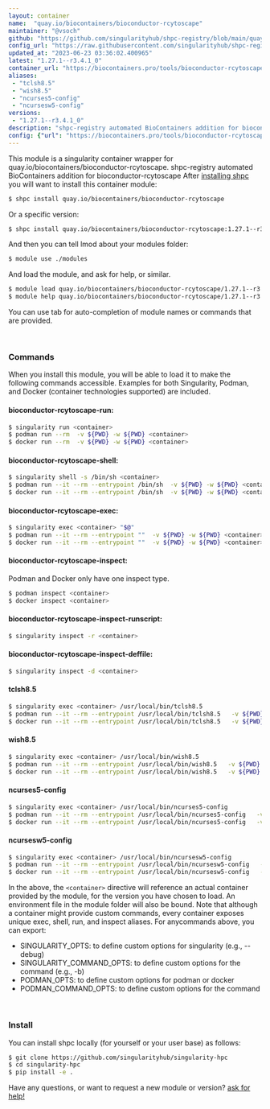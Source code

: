 ```yaml
---
layout: container
name:  "quay.io/biocontainers/bioconductor-rcytoscape"
maintainer: "@vsoch"
github: "https://github.com/singularityhub/shpc-registry/blob/main/quay.io/biocontainers/bioconductor-rcytoscape/container.yaml"
config_url: "https://raw.githubusercontent.com/singularityhub/shpc-registry/main/quay.io/biocontainers/bioconductor-rcytoscape/container.yaml"
updated_at: "2023-06-23 03:36:02.400965"
latest: "1.27.1--r3.4.1_0"
container_url: "https://biocontainers.pro/tools/bioconductor-rcytoscape"
aliases:
 - "tclsh8.5"
 - "wish8.5"
 - "ncurses5-config"
 - "ncursesw5-config"
versions:
 - "1.27.1--r3.4.1_0"
description: "shpc-registry automated BioContainers addition for bioconductor-rcytoscape"
config: {"url": "https://biocontainers.pro/tools/bioconductor-rcytoscape", "maintainer": "@vsoch", "description": "shpc-registry automated BioContainers addition for bioconductor-rcytoscape", "latest": {"1.27.1--r3.4.1_0": "sha256:9fb2317938f1d87a6ef30f87e2a9582ada55236f5b5285103bb20c6ae643cfcc"}, "tags": {"1.27.1--r3.4.1_0": "sha256:9fb2317938f1d87a6ef30f87e2a9582ada55236f5b5285103bb20c6ae643cfcc"}, "docker": "quay.io/biocontainers/bioconductor-rcytoscape", "aliases": {"tclsh8.5": "/usr/local/bin/tclsh8.5", "wish8.5": "/usr/local/bin/wish8.5", "ncurses5-config": "/usr/local/bin/ncurses5-config", "ncursesw5-config": "/usr/local/bin/ncursesw5-config"}}
---
```


This module is a singularity container wrapper for quay.io/biocontainers/bioconductor-rcytoscape.
shpc-registry automated BioContainers addition for bioconductor-rcytoscape
After [installing shpc](#install) you will want to install this container module:


```bash
$ shpc install quay.io/biocontainers/bioconductor-rcytoscape
```

Or a specific version:

```bash
$ shpc install quay.io/biocontainers/bioconductor-rcytoscape:1.27.1--r3.4.1_0
```

And then you can tell lmod about your modules folder:

```bash
$ module use ./modules
```

And load the module, and ask for help, or similar.

```bash
$ module load quay.io/biocontainers/bioconductor-rcytoscape/1.27.1--r3.4.1_0
$ module help quay.io/biocontainers/bioconductor-rcytoscape/1.27.1--r3.4.1_0
```

You can use tab for auto-completion of module names or commands that are provided.

<br>

### Commands

When you install this module, you will be able to load it to make the following commands accessible.
Examples for both Singularity, Podman, and Docker (container technologies supported) are included.

#### bioconductor-rcytoscape-run:

```bash
$ singularity run <container>
$ podman run --rm  -v ${PWD} -w ${PWD} <container>
$ docker run --rm  -v ${PWD} -w ${PWD} <container>
```

#### bioconductor-rcytoscape-shell:

```bash
$ singularity shell -s /bin/sh <container>
$ podman run --it --rm --entrypoint /bin/sh  -v ${PWD} -w ${PWD} <container>
$ docker run --it --rm --entrypoint /bin/sh  -v ${PWD} -w ${PWD} <container>
```

#### bioconductor-rcytoscape-exec:

```bash
$ singularity exec <container> "$@"
$ podman run --it --rm --entrypoint ""  -v ${PWD} -w ${PWD} <container> "$@"
$ docker run --it --rm --entrypoint ""  -v ${PWD} -w ${PWD} <container> "$@"
```

#### bioconductor-rcytoscape-inspect:

Podman and Docker only have one inspect type.

```bash
$ podman inspect <container>
$ docker inspect <container>
```

#### bioconductor-rcytoscape-inspect-runscript:

```bash
$ singularity inspect -r <container>
```

#### bioconductor-rcytoscape-inspect-deffile:

```bash
$ singularity inspect -d <container>
```


#### tclsh8.5

```bash
$ singularity exec <container> /usr/local/bin/tclsh8.5
$ podman run --it --rm --entrypoint /usr/local/bin/tclsh8.5   -v ${PWD} -w ${PWD} <container> -c " $@"
$ docker run --it --rm --entrypoint /usr/local/bin/tclsh8.5   -v ${PWD} -w ${PWD} <container> -c " $@"
```


#### wish8.5

```bash
$ singularity exec <container> /usr/local/bin/wish8.5
$ podman run --it --rm --entrypoint /usr/local/bin/wish8.5   -v ${PWD} -w ${PWD} <container> -c " $@"
$ docker run --it --rm --entrypoint /usr/local/bin/wish8.5   -v ${PWD} -w ${PWD} <container> -c " $@"
```


#### ncurses5-config

```bash
$ singularity exec <container> /usr/local/bin/ncurses5-config
$ podman run --it --rm --entrypoint /usr/local/bin/ncurses5-config   -v ${PWD} -w ${PWD} <container> -c " $@"
$ docker run --it --rm --entrypoint /usr/local/bin/ncurses5-config   -v ${PWD} -w ${PWD} <container> -c " $@"
```


#### ncursesw5-config

```bash
$ singularity exec <container> /usr/local/bin/ncursesw5-config
$ podman run --it --rm --entrypoint /usr/local/bin/ncursesw5-config   -v ${PWD} -w ${PWD} <container> -c " $@"
$ docker run --it --rm --entrypoint /usr/local/bin/ncursesw5-config   -v ${PWD} -w ${PWD} <container> -c " $@"
```



In the above, the `<container>` directive will reference an actual container provided
by the module, for the version you have chosen to load. An environment file in the
module folder will also be bound. Note that although a container
might provide custom commands, every container exposes unique exec, shell, run, and
inspect aliases. For anycommands above, you can export:

 - SINGULARITY_OPTS: to define custom options for singularity (e.g., --debug)
 - SINGULARITY_COMMAND_OPTS: to define custom options for the command (e.g., -b)
 - PODMAN_OPTS: to define custom options for podman or docker
 - PODMAN_COMMAND_OPTS: to define custom options for the command

<br>

### Install

You can install shpc locally (for yourself or your user base) as follows:

```bash
$ git clone https://github.com/singularityhub/singularity-hpc
$ cd singularity-hpc
$ pip install -e .
```

Have any questions, or want to request a new module or version? [ask for help!](https://github.com/singularityhub/singularity-hpc/issues)